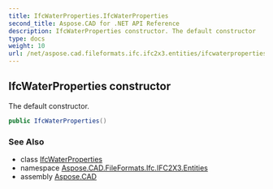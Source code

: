 ```yaml
---
title: IfcWaterProperties.IfcWaterProperties
second_title: Aspose.CAD for .NET API Reference
description: IfcWaterProperties constructor. The default constructor
type: docs
weight: 10
url: /net/aspose.cad.fileformats.ifc.ifc2x3.entities/ifcwaterproperties/ifcwaterproperties/
---
```

## IfcWaterProperties constructor

The default constructor.

```csharp
public IfcWaterProperties()
```

### See Also

* class [IfcWaterProperties](../)
* namespace [Aspose.CAD.FileFormats.Ifc.IFC2X3.Entities](../../ifcwaterproperties/)
* assembly [Aspose.CAD](../../../)


